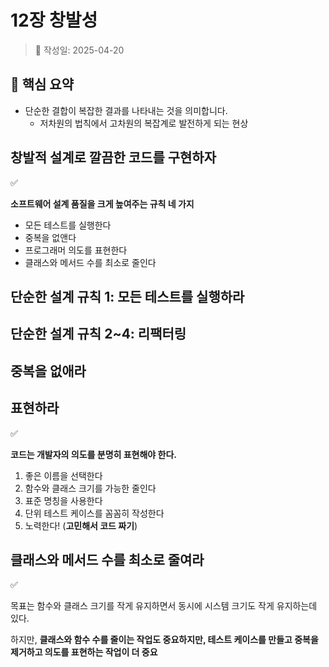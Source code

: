 # 12장 창발성

> 📅 작성일: 2025-04-20

## 📌 핵심 요약
- 단순한 결합이 복잡한 결과를 나타내는 것을 의미합니다.
    - 저차원의 법칙에서 고차원의 복잡계로 발전하게 되는 현상

## 창발적 설계로 깔끔한 코드를 구현하자

<aside>
✅

**소프트웨어 설계 품질을 크게 높여주는 규칙 네 가지**

- 모든 테스트를 실행한다
- 중복을 없앤다
- 프로그래머 의도를 표현한다
- 클래스와 메서드 수를 최소로 줄인다
</aside>

## 단순한 설계 규칙 1: 모든 테스트를 실행하라

## 단순한 설계 규칙 2~4: 리팩터링

## 중복을 없애라

## 표현하라

<aside>
✅

**코드는 개발자의 의도를 분명히 표현해야 한다.**

1. 좋은 이름을 선택한다
2. 함수와 클래스 크기를 가능한 줄인다
3. 표준 명칭을 사용한다
4. 단위 테스트 케이스를 꼼꼼히 작성한다
5. 노력한다! (**고민해서 코드 짜기**)
</aside>

## 클래스와 메서드 수를 최소로 줄여라

<aside>
✅

목표는 함수와 클래스 크기를 작게 유지하면서 동시에 시스템 크기도 작게 유지하는데 있다.

하지만, **클래스와 함수 수를 줄이는 작업도 중요하지만, 테스트 케이스를 만들고 중복을 제거하고 의도를 표현하는 작업이 더 중요**

</aside>
